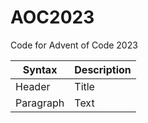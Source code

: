 # AOC2023
Code for Advent of Code 2023

| Syntax      | Description |
| ----------- | ----------- |
| Header      | Title       |
| Paragraph   | Text        |
